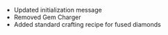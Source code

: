 - Updated initialization message
- Removed Gem Charger
- Added standard crafting recipe for fused diamonds